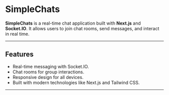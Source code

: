 # SimpleChats

**SimpleChats** is a real-time chat application built with **Next.js** and **Socket.IO**. It allows users to join chat rooms, send messages, and interact in real time.

---

## Features

- Real-time messaging with Socket.IO.
- Chat rooms for group interactions.
- Responsive design for all devices.
- Built with modern technologies like Next.js and Tailwind CSS.

---
